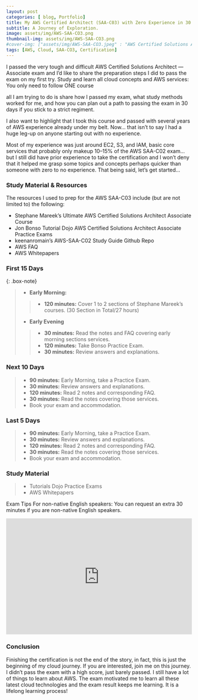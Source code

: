 ```yaml
---
layout: post
categories: [ blog, Portfolio]
title: My AWS Certified Architect (SAA-C03) with Zero Experience in 30 Days
subtitle: A Journey of Exploration.
image: assets/img/AWS-SAA-CO3.png
thumbnail-img: assets/img/AWS-SAA-CO3.png
#cover-img: ["assets/img/AWS-SAA-CO3.jpeg" : "AWS Certified Solutions Architect - Associate (SAA-C03)"]
tags: [AWS, Cloud, SAA-CO3, Certification]
---
```


I passed the very tough and difficult AWS Certified Solutions Architect — Associate exam and I’d like to share the preparation steps I did to pass the exam on my first try.
Study and learn all cloud concepts and AWS services: You only need to follow ONE course

all I am trying to do is share how I passed my exam, what study methods worked for me, and how you can plan out a path to passing the exam in 30 days if you stick to a strict regiment.

I also want to highlight that I took this course and passed with several years of AWS experience already under my belt. Now… that isn’t to say I had a huge leg-up on anyone starting out with no experience.

Most of my experience was just around EC2, S3, and IAM, basic core services that probably only makeup 10–15% of the AWS SAA-C02 exam… but I still did have prior experience to take the certification and I won’t deny that it helped me grasp some topics and concepts perhaps quicker than someone with zero to no experience. That being said, let’s get started…

### Study Material & Resources

The resources I used to prep for the AWS SAA-C03 include (but are not limited to) the following:

* Stephane Mareek’s Ultimate AWS Certified Solutions Architect Associate Course
* Jon Bonso Tutorial Dojo AWS Certified Solutions Architect Associate Practice Exams
* keenanromain’s AWS-SAA-C02 Study Guide Github Repo
* AWS FAQ
* AWS Whitepapers


### First 15 Days

{: .box-note}
>* **Early Morning:** 
>>* **120 minutes:** Cover 1 to 2 sections of Stephane Mareek’s courses. (30 Section in Total/27 hours)
>* **Early Evening**
>>* **30 minutes:** Read the notes and FAQ covering early morning sections services.
>>* **120 minutes:** Take Bonso Practice Exam.
>>* **30 minutes:** Review answers and explanations.

### Next 10 Days

>* **90 minutes:** Early Morning, take a Practice Exam.
>* **30 minutes:** Review answers and explanations.
>* **120 minutes:** Read 2 notes and corresponding FAQ.
>* **30 minutes:** Read the notes covering those services.
>* Book your exam and accommodation.

### Last 5 Days

>* **90 minutes:** Early Morning, take a Practice Exam.
>* **30 minutes:** Review answers and explanations.
>* **120 minutes:** Read 2 notes and corresponding FAQ.
>* **30 minutes:** Read the notes covering those services.
>* Book your exam and accommodation.

### Study Material

>* Tutorials Dojo Practice Exams
>* AWS Whitepapers

Exam Tips For non-native English speakers:
You can request an extra 30 minutes if you are non-native English speakers.

<p><iframe style="width:100%;" height="315" src="https://www.youtube.com/embed/Cniqsc9QfDo?rel=0&amp;showinfo=0" frameborder="0" allowfullscreen></iframe></p>

### Conclusion

Finishing the certification is not the end of the story, in fact, this is just the beginning of my cloud journey. If you are interested, join me on this journey. I didn’t pass the exam with a high score, just barely passed. I still have a lot of things to learn about AWS. The exam motivated me to learn all these latest cloud technologies and the exam result keeps me learning. It is a lifelong learning process!

